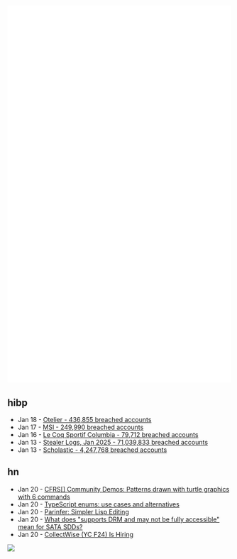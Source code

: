![Metrics](https://raw.githubusercontent.com/phixion/phixion/master/metrics.svg)

## hibp

<!--
for https://github.com/phixion/phixion/blob/main/.github/workflows/feeds.yml
-->
<!--START_SECTION:haveibeenpwnd-->
- Jan 18 - [Otelier - 436,855 breached accounts](https://haveibeenpwned.com/PwnedWebsites#Otelier)
- Jan 17 - [MSI - 249,990 breached accounts](https://haveibeenpwned.com/PwnedWebsites#MSI)
- Jan 16 - [Le Coq Sportif Columbia - 79,712 breached accounts](https://haveibeenpwned.com/PwnedWebsites#LeCoqSportif)
- Jan 13 - [Stealer Logs, Jan 2025 - 71,039,833 breached accounts](https://haveibeenpwned.com/PwnedWebsites#StealerLogsJan2025)
- Jan 13 - [Scholastic - 4,247,768 breached accounts](https://haveibeenpwned.com/PwnedWebsites#Scholastic)
<!--END_SECTION:haveibeenpwnd-->

## hn

<!--
for https://github.com/phixion/phixion/blob/main/.github/workflows/feeds.yml
-->
<!--START_SECTION:hn-->
- Jan 20 - [CFRS[] Community Demos: Patterns drawn with turtle graphics with 6 commands](https://susam.github.io/cfrs/demo.html)
- Jan 20 - [TypeScript enums: use cases and alternatives](https://2ality.com/2025/01/typescript-enum-patterns.html)
- Jan 20 - [Parinfer: Simpler Lisp Editing](https://shaunlebron.github.io/parinfer/)
- Jan 20 - [What does "supports DRM and may not be fully accessible" mean for SATA SDDs?](https://unix.stackexchange.com/questions/789838/what-does-supports-drm-functions-and-may-not-be-fully-accessible-mean-for-sata)
- Jan 20 - [CollectWise (YC F24) Is Hiring](https://www.ycombinator.com/companies/collectwise/jobs/miUmVns-founding-engineer)
<!--END_SECTION:hn-->

<!--
for https://yhype.me
-->
![](https://hit.yhype.me/github/profile?user_id=13013670)
